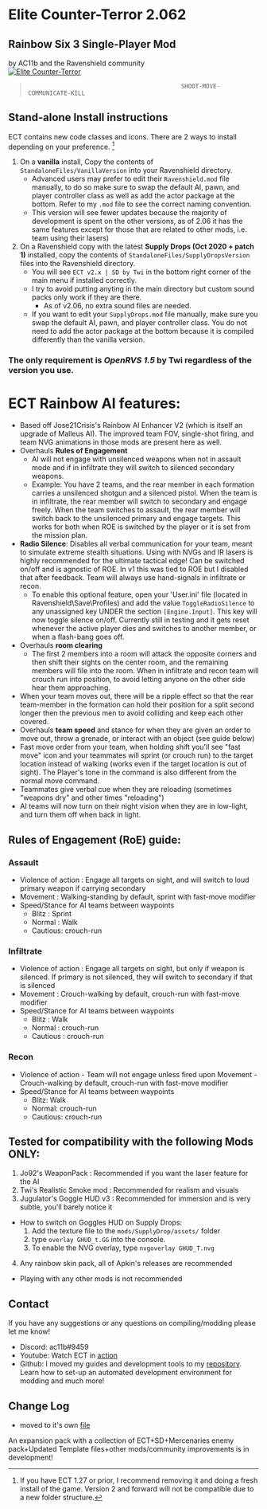 # **Elite Counter-Terror 2.062**
## Rainbow Six 3 Single-Player Mod
by AC11b and the Ravenshield community  
<a href="https://www.moddb.com/mods/elite-counter-terror" title="View Elite Counter-Terror on Mod DB" target="_blank"><img src="https://button.moddb.com/popularity/medium/mods/35509.png" alt="Elite Counter-Terror" /></a>

>                                                SHOOT-MOVE-COMMUNICATE-KILL 

## **Stand-alone Install instructions**
ECT contains new code classes and icons. There are 2 ways to install depending on your preference. [^1]
[^1]: If you have ECT 1.27 or prior, I recommend removing it and doing a fresh install of the game. Version 2 and forward will not be compatible due to a new folder structure. 
1. On a **vanilla** install, Copy the contents of `StandaloneFiles/VanillaVersion` into your Ravenshield directory. 
	* Advanced users may prefer to edit their `Ravenshield.mod` file manually, to do so make sure to swap the default AI, pawn, and player controller class as well as add the actor package at the bottom. Refer to my `.mod` file to see the correct naming convention.
	* This version will see fewer updates because the majority of development is spent on the other versions, as of 2.06 it has the same features except for those that are related to other mods, i.e. team using their lasers)	
2. On a Ravenshield copy with the latest **Supply Drops (Oct 2020 + patch 1)** installed, copy the contents of `StandaloneFiles/SupplyDropsVersion` files into the Ravenshield directory. 
    - You will see `ECT v2.x | SD by Twi` in the bottom right corner of the main menu if installed correctly. 
	- I try to avoid putting anyting in the main directory but custom sound packs only work if they are there. 
    	- As of v2.06, no extra sound files are needed.
	- If you want to edit your `SupplyDrops.mod` file manually, make sure you swap the default AI, pawn, and player controller class. You do not need to add the actor package at the bottom because it is compiled differently than the vanilla version.  
### The only requirement is _OpenRVS 1.5_ by Twi regardless of the version you use.  
# ECT Rainbow AI features: 
- Based off Jose21Crisis's Rainbow AI Enhancer V2 (which is itself an upgrade of Malleus AI). The improved team FOV, single-shot firing, and team NVG animations in those mods are present here as well. 
- Overhauls **Rules of Engagement**
  - AI will not engage with unsilenced weapons when not in assault mode and if in infiltrate they will switch to silenced secondary weapons.  
  - Example: You have 2 teams, and the rear member in each formation carries a unsilenced shotgun and a silenced pistol. When the team is in infiltrate, the rear member will switch to secondary and engage freely. When the team switches to assault, the rear member will switch back to the unsilenced primary and engage targets. This works for both when ROE is switched by the player or it is set from the mission plan. 
- **Radio Silence**: Disables all verbal communication for your team, meant to simulate extreme stealth situations. Using with NVGs and IR lasers is highly recommended for the ultimate tactical edge! Can be switched on/off and is agnostic of ROE. In v1 this was tied to ROE but I disabled that after feedback. Team will always use hand-signals in infiltrate or recon.
	- To enable this optional feature, open your 'User.ini' file (located in Ravenshield\Save\Profiles) and add the value `ToggleRadioSilence` to any unassigned key UNDER the section `[Engine.Input]`. This key will now toggle silence on/off. Currently still in testing and it gets reset whenever the active player dies and switches to another member, or when a flash-bang goes off.
- Overhauls **room clearing**
  - The first 2 members into a room will attack the opposite corners and then shift their sights on the center room, and the remaining members will file into the room. When in infiltrate and recon team will crouch run into position, to avoid letting anyone on the other side hear them approaching. 
- When your team moves out, there will be a ripple effect so that the rear team-member in the formation can hold their position for a split second longer then the previous men to avoid colliding and keep each other covered. 
- Overhauls **team speed** and stance for when they are given an order to move out, throw a grenade, or interact with an object (see guide below)
- Fast move order from your team, when holding shift you'll see "fast move" icon and your teammates will sprint (or crouch run) to the target location instead of walking (works even if the target location is out of sight). The Player's tone in the command is also different from the normal move command. 
- Teammates give verbal cue when they are reloading (sometimes "weapons dry" and other times "reloading")
- AI teams will now turn on their night vision when they are in low-light, and turn them off when back in light. 
 
## Rules of Engagement (RoE) guide:
### **Assault**
- Violence of action :
Engage all targets on sight, and will switch to loud primary weapon if carrying secondary  
- Movement :
Walking-standing by default, sprint with fast-move modifier
- Speed/Stance for AI teams between waypoints
	- Blitz : 
Sprint
	- Normal :
Walk 
	- Cautious:
crouch-run
### **Infiltrate**
- Violence of action :
Engage all targets on sight, but only if weapon is silenced. If primary is not silenced, they will switch to secondary if that is silenced
- Movement :
Crouch-walking by default, crouch-run with fast-move modifier
- Speed/Stance for AI teams between waypoints
	- Blitz : Walk
	- Normal : crouch-run 
	- Cautious : crouch-run
### **Recon**
- Violence of action - Team will not engage unless fired upon 
Movement - Crouch-walking by default, crouch-run with fast-move modifier
- Speed/Stance for AI teams between waypoints
	- Blitz: Walk
	- Normal: crouch-run 
	- Cautious: crouch-run  
## Tested for compatibility with the following Mods **ONLY**:
1. Jo92's WeaponPack : Recommended if you want the laser feature for the AI
2. Twi's Realistic Smoke mod : Recommended for realism and visuals
3. Jugulator's Goggle HUD v3 : Recommended for immersion and is very subtle, you'll barely notice it
* How to switch on Goggles HUD on Supply Drops:
	1. Add the texture file to the `mods/SupplyDrop/assets/` folder 
	2. type `overlay GHUD_t.GG` into the console.
	3. To enable the NVG overlay, type `nvgoverlay GHUD_T.nvg`
4. Any rainbow skin pack, all of Apkin's releases are recommended  

- Playing with any other mods is not recommended
## Contact
If you have any suggestions or any questions on compiling/modding please let me know!  
- Discord: ac11b#9459
- Youtube: Watch ECT in [action](https://www.youtube.com/@ac11b63)
- Github: I moved my guides and development tools to my [repository](https://github.com/R0NIN-6/Ravenshield_EliteCT). Learn how to set-up an automated development environment for modding and much more!  

## Change Log
- moved to it's own [file](ECT_Changelog.md)

An expansion pack with a collection of ECT+SD+Mercenaries enemy pack+Updated Template files+other mods/community improvements is in development!